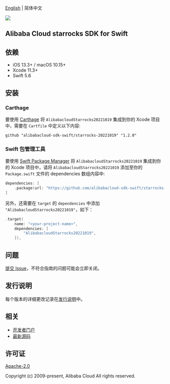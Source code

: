 [English](README.md) | 简体中文

![](https://aliyunsdk-pages.alicdn.com/icons/AlibabaCloud.svg)

## Alibaba Cloud starrocks SDK for Swift

## 依赖

- iOS 13.3+ / macOS 10.15+
- Xcode 11.3+
- Swift 5.6

## 安装

### Carthage

要使用 [Carthage](https://github.com/Carthage/Carthage) 将 `AlibabacloudStarrocks20221019` 集成到你的 Xcode 项目中，需要在 `Cartfile` 中定义以下内容:

```ogdl
github "alibabacloud-sdk-swift/starrocks-20221019" "1.2.0"
```

### Swift 包管理工具

要使用 [Swift Package Manager](https://swift.org/package-manager/) 将 `AlibabacloudStarrocks20221019` 集成到你的 Xcode 项目中，请将 `AlibabacloudStarrocks20221019` 添加至你的 `Package.swift` 文件的 dependencies 数组内容中:

```swift
dependencies: [
    .package(url: "https://github.com/alibabacloud-sdk-swift/starrocks-20221019.git", from: "1.2.0")
]
```

另外，还需要在 `target` 的 `dependencies` 中添加 `"AlibabacloudStarrocks20221019"`，如下：

```swift
.target(
    name: "<your-project-name>",
    dependencies: [
        "AlibabacloudStarrocks20221019",
    ]),
```

## 问题

[提交 Issue](https://github.com/alibabacloud-sdk-swift/starrocks-20221019/issues/new)，不符合指南的问题可能会立即关闭。

## 发行说明

每个版本的详细更改记录在[发行说明](./ChangeLog.txt)中。

## 相关

* [开发者门户](https://next.api.aliyun.com/home)
* [最新源码](https://github.com/alibabacloud-sdk-swift/starrocks-20221019)

## 许可证

[Apache-2.0](http://www.apache.org/licenses/LICENSE-2.0)

Copyright (c) 2009-present, Alibaba Cloud All rights reserved.
